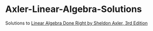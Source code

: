# Axler-Linear-Algebra-Solutions
Solutions to [Linear Algebra Done Right by Sheldon Axler, 3rd Edition](https://amzn.to/3tIzWOy)
